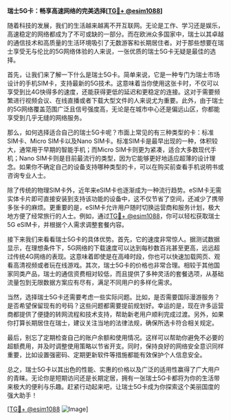 **瑞士5G卡：畅享高速网络的完美选择[[TG💪+ @esim1088](https://t.me/s/esim1088)]**

随着科技的发展，我们的生活越来越离不开互联网。无论是工作、学习还是娱乐，高速稳定的网络都成为了不可或缺的一部分。而在欧洲众多国家中，瑞士以其卓越的通信技术和高质量的生活环境吸引了无数游客和长期居住者。对于那些想要在瑞士享受无与伦比的5G网络体验的人来说，一张优质的瑞士5G卡无疑是最佳的选择。

首先，让我们来了解一下什么是瑞士5G卡。简单来说，它是一种专门为瑞士市场设计的手机SIM卡，支持最新的5G技术。这意味着当你使用这张卡时，不仅可以享受到比4G快得多的速度，还能获得更低的延迟和更稳定的连接。这对于需要频繁进行视频会议、在线直播或者下载大型文件的人来说尤为重要。此外，由于瑞士的5G网络覆盖范围广泛且信号强度高，无论是在城市中心还是偏远山区，你都能享受到几乎无缝的网络服务。

那么，如何选择适合自己的瑞士5G卡呢？市面上常见的有三种类型的卡：标准SIM卡、Micro SIM卡以及Nano SIM卡。标准SIM卡是最早出现的一种，体积较大，通常用于早期的智能手机；而Micro SIM卡则更为紧凑，适合大多数现代手机；Nano SIM卡则是目前最流行的类型，因为它能够更好地适应超薄的设计理念。如果你不确定自己的设备支持哪种类型的卡，可以在购买前查看手机说明书或咨询专业人士。

除了传统的物理SIM卡外，近年来eSIM卡也逐渐成为一种流行趋势。eSIM卡无需实体卡片即可直接安装到支持该功能的设备中，这不仅节省了空间，还减少了携带多张卡的麻烦。更重要的是，eSIM卡允许用户随时切换运营商和服务计划，极大地方便了经常旅行的人士。例如，通过[TG💪+ @esim1088](https://t.me/s/esim1088)，你可以轻松获取瑞士5G eSIM卡，并根据个人需求调整套餐内容。

接下来我们来看看瑞士5G卡的具体优势。首先，它的速度非常惊人。据测试数据显示，在理想条件下，5G网络的下载速度可以达到每秒数百兆甚至更高，远远超过传统4G网络的表现。这意味着即使是在高峰时段，你也可以快速加载网页、观看高清视频或者玩在线游戏。其次，瑞士5G卡的价格也非常合理。相较于其他国家同类产品，瑞士的通信资费相对较低，而且提供了多种灵活的套餐选项，从基础流量包到无限数据方案应有尽有，满足不同用户的多样化需求。

当然，选择瑞士5G卡还需要考虑一些实际问题。比如，是否需要国际漫游服务？是否希望保留现有的号码？这些问题都需要提前规划好。幸运的是，现在许多运营商都提供了便捷的转网流程和技术支持，帮助新老用户顺利完成过渡。另外，如果你打算长期居住在瑞士，建议关注当地的法律法规，确保所选卡符合相关规定。

最后，别忘了定期检查自己的账户余额和使用情况。这样可以帮助你避免不必要的超额费用，并及时调整使用策略以节省开支。同时，保持良好的网络安全意识同样重要，比如设置强密码、定期更新软件等措施都能有效保护个人信息安全。

总之，瑞士5G卡以其出色的性能、实惠的价格以及广泛的适用性赢得了广大用户的青睐。无论你是短期访问还是长期定居，拥有一张瑞士5G卡都将为你的生活带来极大的便利与乐趣。赶紧行动起来吧，让瑞士5G卡成为你探索这个美丽国度的强大助手！

[[TG💪+ @esim1088](https://t.me/s/esim1088) ![Image](https://i.postimg.cc/4NQfJmqS/Snipaste-2025-05-13-00-14-12.png)]